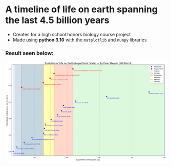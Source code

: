 
# A timeline of life on earth spanning the last 4.5 billion years

- Creates for a high school honors biology course project
- Made using **python 3.10** with the `matplotlib` and `numpy` libraries

### Result seen below:

![The timeline of the evolution of life](/LifeOnEarth_Timeline-v2.png)
